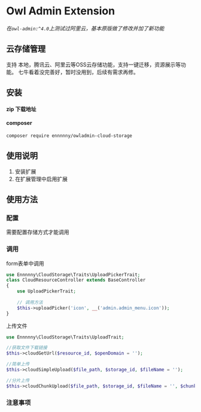 # Owl Admin Extension

*在`owl-admin:^4.0`上测试过阿里云，基本原版做了修改并加了新功能*

## 云存储管理
支持 本地，腾讯云、阿里云等OSS云存储功能，支持一键迁移，资源展示等功能。
七牛看着没完善好，暂时没用到，后续有需求再修。

## 安装

#### zip 下载地址

#### composer

```bash
composer require ennnnny/owladmin-cloud-storage
```

## 使用说明

1. 安装扩展
2. 在扩展管理中启用扩展

## 使用方法

### 配置

需要配置存储方式才能调用

### 调用

form表单中调用
```php
use Ennnnny\CloudStorage\Traits\UploadPickerTrait;
class CloudResourceController extends BaseController
{
    use UploadPickerTrait;
    
    // 调用方法
    $this->uploadPicker('icon', __('admin.admin_menu.icon'));
}
```

上传文件
```php
use Ennnnny\CloudStorage\Traits\UploadTrait;

//获取文件下载链接
$this->cloudGetUrl($resource_id, $openDomain = '');

//简单上传
$this->cloudSimpleUpload($file_path, $storage_id, $fileName = '');

//分片上传
$this->cloudChunkUpload($file_path, $storage_id, $fileName = '', $chunk_size = 50 * 1024 * 1024, $min_size = 5 * 1024 * 1024 * 1024);
```
### 注意事项


